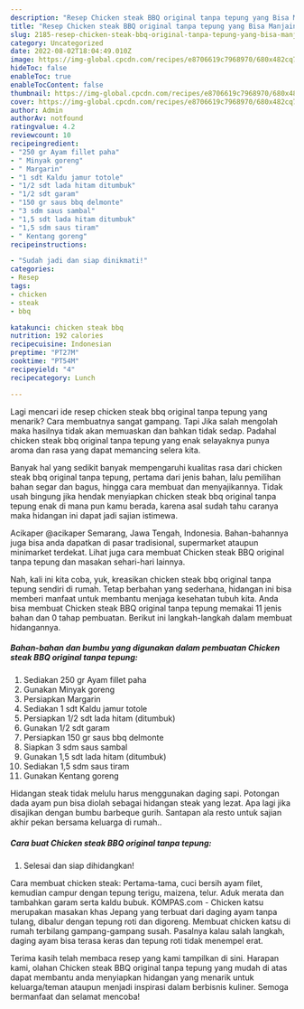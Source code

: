 ```yaml
---
description: "Resep Chicken steak BBQ original tanpa tepung yang Bisa Manjain Lidah, Buat Buka Puasa Bikin Ngiler"
title: "Resep Chicken steak BBQ original tanpa tepung yang Bisa Manjain Lidah, Buat Buka Puasa Bikin Ngiler"
slug: 2185-resep-chicken-steak-bbq-original-tanpa-tepung-yang-bisa-manjain-lidah-buat-buka-puasa-bikin-ngiler
category: Uncategorized
date: 2022-08-02T18:04:49.010Z
image: https://img-global.cpcdn.com/recipes/e8706619c7968970/680x482cq70/chicken-steak-bbq-original-tanpa-tepung-foto-resep-utama.jpg
hideToc: false
enableToc: true
enableTocContent: false
thumbnail: https://img-global.cpcdn.com/recipes/e8706619c7968970/680x482cq70/chicken-steak-bbq-original-tanpa-tepung-foto-resep-utama.jpg
cover: https://img-global.cpcdn.com/recipes/e8706619c7968970/680x482cq70/chicken-steak-bbq-original-tanpa-tepung-foto-resep-utama.jpg
author: Admin
authorAv: notfound
ratingvalue: 4.2
reviewcount: 10
recipeingredient:
- "250 gr Ayam fillet paha"
- " Minyak goreng"
- " Margarin"
- "1 sdt Kaldu jamur totole"
- "1/2 sdt lada hitam ditumbuk"
- "1/2 sdt garam"
- "150 gr saus bbq delmonte"
- "3 sdm saus sambal"
- "1,5 sdt lada hitam ditumbuk"
- "1,5 sdm saus tiram"
- " Kentang goreng"
recipeinstructions:

- "Sudah jadi dan siap dinikmati!"
categories:
- Resep
tags:
- chicken
- steak
- bbq

katakunci: chicken steak bbq 
nutrition: 192 calories
recipecuisine: Indonesian
preptime: "PT27M"
cooktime: "PT54M"
recipeyield: "4"
recipecategory: Lunch

---
```



Lagi mencari ide resep chicken steak bbq original tanpa tepung yang menarik? Cara membuatnya sangat gampang. Tapi Jika salah mengolah maka hasilnya tidak akan memuaskan dan bahkan tidak sedap. Padahal chicken steak bbq original tanpa tepung yang enak selayaknya punya aroma dan rasa yang dapat memancing selera kita.


Banyak hal yang sedikit banyak mempengaruhi kualitas rasa dari chicken steak bbq original tanpa tepung, pertama dari jenis bahan, lalu pemilihan bahan segar dan bagus, hingga cara membuat dan menyajikannya. Tidak usah bingung jika hendak menyiapkan chicken steak bbq original tanpa tepung enak di mana pun kamu berada, karena asal sudah tahu caranya maka hidangan ini dapat jadi sajian istimewa.

Acikaper @acikaper Semarang, Jawa Tengah, Indonesia. Bahan-bahannya juga bisa anda dapatkan di pasar tradisional, supermarket ataupun minimarket terdekat. Lihat juga cara membuat Chicken steak BBQ original tanpa tepung dan masakan sehari-hari lainnya.


Nah, kali ini kita coba, yuk, kreasikan chicken steak bbq original tanpa tepung sendiri di rumah. Tetap berbahan yang sederhana, hidangan ini bisa memberi manfaat untuk membantu menjaga kesehatan tubuh kita. Anda bisa membuat Chicken steak BBQ original tanpa tepung memakai 11 jenis bahan dan 0 tahap pembuatan. Berikut ini langkah-langkah dalam membuat hidangannya.

<!--inarticleads1-->

##### Bahan-bahan dan bumbu yang digunakan dalam pembuatan Chicken steak BBQ original tanpa tepung:

1. Sediakan 250 gr Ayam fillet paha
1. Gunakan  Minyak goreng
1. Persiapkan  Margarin
1. Sediakan 1 sdt Kaldu jamur totole
1. Persiapkan 1/2 sdt lada hitam (ditumbuk)
1. Gunakan 1/2 sdt garam
1. Persiapkan 150 gr saus bbq delmonte
1. Siapkan 3 sdm saus sambal
1. Gunakan 1,5 sdt lada hitam (ditumbuk)
1. Sediakan 1,5 sdm saus tiram
1. Gunakan  Kentang goreng


Hidangan steak tidak melulu harus menggunakan daging sapi. Potongan dada ayam pun bisa diolah sebagai hidangan steak yang lezat. Apa lagi jika disajikan dengan bumbu barbeque gurih. Santapan ala resto untuk sajian akhir pekan bersama keluarga di rumah.. 

<!--inarticleads2-->

##### Cara buat Chicken steak BBQ original tanpa tepung:


1. Selesai dan siap dihidangkan!

Cara membuat chicken steak: Pertama-tama, cuci bersih ayam filet, kemudian campur dengan tepung terigu, maizena, telur. Aduk merata dan tambahkan garam serta kaldu bubuk. KOMPAS.com - Chicken katsu merupakan masakan khas Jepang yang terbuat dari daging ayam tanpa tulang, dibalur dengan tepung roti dan digoreng. Membuat chicken katsu di rumah terbilang gampang-gampang susah. Pasalnya kalau salah langkah, daging ayam bisa terasa keras dan tepung roti tidak menempel erat. 

Terima kasih telah membaca resep yang kami tampilkan di sini. Harapan kami, olahan Chicken steak BBQ original tanpa tepung yang mudah di atas dapat membantu anda menyiapkan hidangan yang menarik untuk keluarga/teman ataupun menjadi inspirasi dalam berbisnis kuliner. Semoga bermanfaat dan selamat mencoba!
